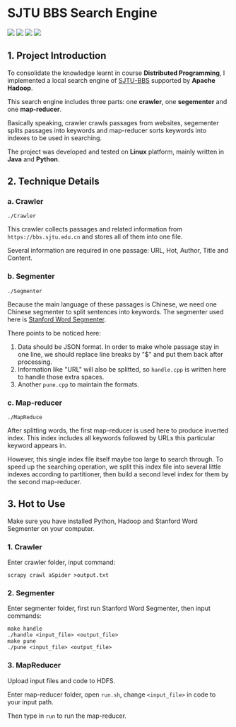 # SJTU BBS Search Engine

![](https://img.shields.io/badge/Hadoop-2.9.0-blue.svg?style=flat-square) ![](https://img.shields.io/badge/Stanford%20Segmenter-3.8.0-green.svg?style=flat-square)
![](https://img.shields.io/badge/Language-Java%20|%20Python-yellowgreen.svg?style=flat-square) 
![](https://img.shields.io/badge/Platform-Linux-lightgray.svg?style=flat-square)

## 1. Project Introduction

To consolidate the knowledge learnt in course **Distributed Programming**, I implemented a local search engine of [SJTU-BBS](http://bbs.sjtu.edu.cn) supported by **Apache Hadoop**.

This search engine includes three parts: one **crawler**, one **segementer** and one **map-reducer**. 

Basically speaking, crawler crawls passages from  websites, segementer splits passages into keywords and map-reducer sorts keywords into indexes to be used in searching.

The project was developed and tested on **Linux** platform, mainly written in **Java** and **Python**.

## 2. Technique Details

### a. Crawler

	./Crawler

This crawler collects passages and related information from `https://bbs.sjtu.edu.cn` and stores all of them into one file.

Several information are required in one passage: URL, Hot, Author, Title and Content.

### b. Segmenter

	./Segmenter

Because the main language of these passages is Chinese, we need one Chinese segmenter to split sentences into keywords. The segmenter used here is [Stanford Word Segmenter](https://nlp.stanford.edu/software/segmenter.shtml).

There points to be noticed here:

1. Data should be JSON format. In order to make whole passage stay in one line, we should replace line breaks by "$" and put them back after processing.
2. Information like "URL" will also be splitted, so `handle.cpp` is written here to handle those extra spaces. 
3. Another `pune.cpp` to maintain the formats.

### c. Map-reducer

	./MapReduce

After splitting words, the first map-reducer is used here to produce inverted index. This index includes all keywords followed by URLs this particular keyword appears in.

However, this single index file itself maybe too large to search through. To speed up the searching operation, we split this index file into several little indexes according to partitioner, then build a second level index for them by the second map-reducer.

## 3. Hot to Use

Make sure you have installed Python, Hadoop and Stanford Word Segmenter on your computer.

### 1. Crawler

Enter crawler folder, input command:

    scrapy crawl aSpider >output.txt

### 2. Segmenter

Enter segmenter folder, first run Stanford Word Segmenter, then input commands:

    make handle
    ./handle <input_file> <output_file>
    make pune
    ./pune <input_file> <output_file>

### 3. MapReducer

Upload input files and code to HDFS.

Enter map-reducer folder, open `run.sh`, change `<input_file>` in code to your input path.

Then type in `run` to run the map-reducer.